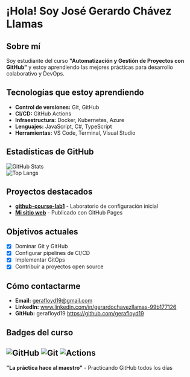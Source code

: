# ¡Hola! Soy José Gerardo Chávez Llamas
## Sobre mí
Soy estudiante del curso **"Automatización y Gestión de Proyectos con
GitHub"** y estoy aprendiendo las mejores prácticas para desarrollo
colaborativo y DevOps.
## Tecnologías que estoy aprendiendo
- **Control de versiones:** Git, GitHub
- **CI/CD:** GitHub Actions
- **Infraestructura:** Docker, Kubernetes, Azure
- **Lenguajes:** JavaScript, C#, TypeScript
- **Herramientas:** VS Code, Terminal, Visual Studio
## Estadísticas de GitHub
![GitHub Stats](https://github-readme-stats.vercel.app/api?username=gerafloyd19&show_icons=true&theme=radical)
<br>
![Top Langs](https://github-readme-stats.vercel.app/api/top-langs/?username=gerafloyd19&size_weight=0.5&count_weight=0.5&theme=radical)
## Proyectos destacados
- **[github-course-lab1](https://github.com/curso-githu-chavezllamas/github-course-lab1)** -
Laboratorio de configuración inicial
- **[Mi sitio web](https://curso-githu-chavezllamas.github.io/github-course-lab1/)** -
Publicado con GitHub Pages
## Objetivos actuales
- [x] Dominar Git y GitHub
- [x] Configurar pipelines de CI/CD
- [x] Implementar GitOps
- [x] Contribuir a proyectos open source
## Cómo contactarme
- **Email:** gerafloyd19@gmail.com
- **LinkedIn:** www.linkedin.com/in/gerardochavezllamas-99b177126
- **GitHub:** gerafloyd19 https://github.com/gerafloyd19
## Badges del curso
![GitHub](https://img.shields.io/badge/GitHub-100000?style=for-thebadge&logo=github&logoColor=white)
![Git](https://img.shields.io/badge/Git-F05032?style=for-thebadge&logo=git&logoColor=white)
![Actions](https://img.shields.io/badge/GitHub_Actions-2088FF?style=for-thebadge&logo=github-actions&logoColor=white)
---
**"La práctica hace al maestro"** - Practicando GitHub todos los días
